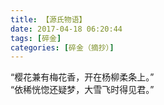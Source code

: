 ```yaml
---
title: 【源氏物语】
date: 2017-04-18 06:20:44
tags: [碎金]
categories: [碎金（摘抄）]
---
```


<p dir="ltr"  >“樱花兼有梅花香，开在杨柳柔条上。”<br />“依稀恍惚还疑梦，大雪飞时得见君。”</p>